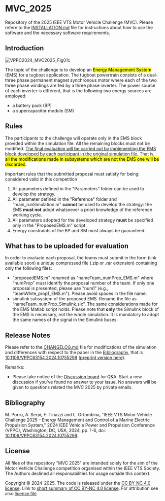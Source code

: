 # MVC_2025
Repository of the 2025 IEEE VTS Motor Vehicle Challenge (MVC). Please refere to the [INSTALLATION.md](INSTALLATION.md) file for instructions about how to use the software and the necessary software requirements.

## Introduction
![VPPC2024_MVC2025_Fig01c](https://github.com/user-attachments/assets/3058258b-4cb9-44c9-a135-982c7fad2200)

The topic of the challenge is to develop an <mark>Energy Management System</mark> (EMS) for a tugboat application. The tugboat powertrain consists of a dual-three phase permanent magnet synchronous motor where each of the two three phase windings are fed by a three phase inverter. The power source of each inverter is different, that is the following two energy sources are employed:
* a battery pack (BP)
* a supercapacitor module (SM)


## Rules
The participants to the challenge will operate only in the EMS block provided within the simulation file. All the remaining blocks must not be modified. <ins>The final evaluation will be carried out by implementing the EMS block developed by each participant in the original simulation file</ins>. That is, <mark>all the modifications made in subsystems which are not the EMS one will be discarded</mark>. 

Important rules that the submitted proposal must satisfy for being considered valid in this competition
1. All parameters defined in the "Parameters" folder can be used to develop the strategy.
2. All parameter defined in the "Reference" folder and "main_runSimulation.m" **cannot** be used to develop the strategy: the EMS **must not** adopt whatsoever a priori knowledge of the reference working cycle.
3. All parameters adopted for the developed strategy **must** be specified only in the "ProposedEMS.m" script.
4. Energy constraints of the BP and SM must always be guaranteed.

## What has to be uploaded for evaluation
In order to evaluate each proposal, the teams must submit in the form (link available soon) a unique compressed file (.zip or .rar extension) containing only the following files:
- "proposedEMS.m" renamed as "nameTeam_numProp_EMS.m" where "numProp" must identify the proposal number of the team. If only one proposal is presented, please use "num1" (e.g., "teamWhite_prop1_EMS.m"). Please avoid spaces in the file name.
- simulink subsystem of the proposed EMS. Rename the file as “nameTeam_numProp_Simulink.slx”. The same considerations made for the EMS Matlab script holds. Please note that **only** the Simulink block of the EMS is necessary, not the whole simulation. It is mandatory to adopt the same names of the signal in the Simulink buses.

## Release Notes
Please refer to the [CHANGELOG.md](https://github.com/VTSociety/MVC_2025/blob/main/CHANGELOG.md) file for modifications of the simulation and differences with respect to the paper in the [Bibliography](), that is [10.1109/VPPC63154.2024.10755298](https://ieeexplore.ieee.org/document/10755298) ([preprint version here](Materials)).

Remarks:
* Please take notice of the [Discussion board](https://github.com/VTSociety/MVC_2025/discussions) for Q&A. Start a new discussion if you've found no answer to your issue. No answers will be given to questions related the MVC 2025 by private emails.

## Bibliography
M. Porru, A. Serpi, F. Tinazzi and L. Ortombina, "IEEE VTS Motor Vehicle Challenge 2025 – Energy Management and Control of a Marine Electric Propulsion System," 2024 IEEE Vehicle Power and Propulsion Conference (VPPC), Washington, DC, USA, 2024, pp. 1-6, doi: [10.1109/VPPC63154.2024.10755298](https://ieeexplore.ieee.org/document/10755298).

## License
All files of the repository "MVC 2025" are intended solely for the aim of the Motor Vehicle Challenge competition organised within the IEEE VTS Society. The Authors declined all responsabilities for usage outside this context. 

Copyright © 2024-2025. The code is released under the [CC BY-NC 4.0 license](https://creativecommons.org/licenses/by-nc/4.0/legalcode). Link to [short summary of CC BY-NC 4.0 license](https://creativecommons.org/licenses/by-nc/4.0/). For attribution see also [license file](LICENSE.md).


